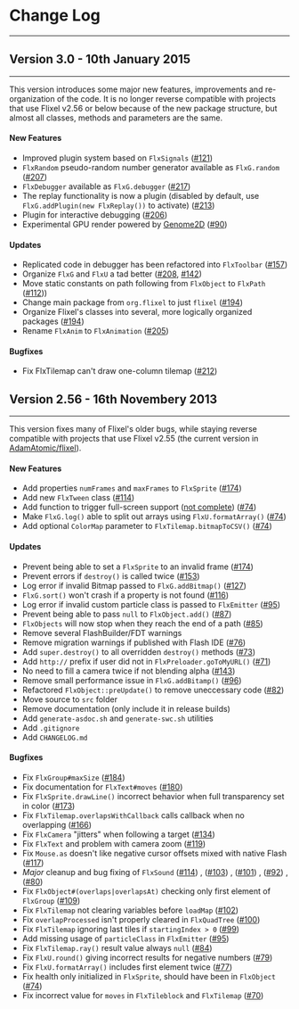 # Change Log
---

## Version 3.0 - 10th January 2015
---

This version introduces some major new features, improvements and re-organization of the code. It is no longer reverse compatible with projects that use Flixel v2.56 or below because of the new package structure, but almost all classes, methods and parameters are the same.

#### New Features

* Improved plugin system based on `FlxSignals` ([#121](https://github.com/FlixelCommunity/flixel/issues/121))  
* `FlxRandom` pseudo-random number generator available as `FlxG.random` ([#207](https://github.com/FlixelCommunity/flixel/pull/207)) 
* `FlxDebugger` available as `FlxG.debugger` ([#217](https://github.com/FlixelCommunity/flixel/issues/217))
* The replay functionality is now a plugin (disabled by default, use `FlxG.addPlugin(new FlxReplay())` to activate) ([#213](https://github.com/FlixelCommunity/flixel/pull/213))
* Plugin for interactive debugging ([#206](https://github.com/FlixelCommunity/flixel/issues/206))
* Experimental GPU render powered by [Genome2D](https://github.com/pshtif/Genome2D-Core) ([#90](https://github.com/FlixelCommunity/flixel/issues/90))

#### Updates

* Replicated code in debugger has been refactored into `FlxToolbar` ([#157](https://github.com/FlixelCommunity/flixel/issues/157))
* Organize `FlxG` and `FlxU` a tad better ([#208](https://github.com/FlixelCommunity/flixel/pull/208), [#142](https://github.com/FlixelCommunity/flixel/pull/142))
* Move static constants on path following from `FlxObject` to `FlxPath` ([#112](https://github.com/FlixelCommunity/flixel/pull/112)))
* Change main package from `org.flixel` to just `flixel` ([#194](https://github.com/FlixelCommunity/flixel/issues/194))
* Organize Flixel's classes into several, more logically organized packages ([#194](https://github.com/FlixelCommunity/flixel/issues/194))
* Rename `FlxAnim` to `FlxAnimation` ([#205](https://github.com/FlixelCommunity/flixel/issues/194))

#### Bugfixes

* Fix FlxTilemap can't draw one-column tilemap  ([#212](https://github.com/FlixelCommunity/flixel/issues/212))


## Version 2.56 - 16th Novembery 2013
---

This version fixes many of Flixel's older bugs, while staying reverse compatible with projects that use Flixel v2.55 (the current version in [AdamAtomic/flixel](https://github.com/AdamAtomic/flixel)).

#### New Features

* Add properties `numFrames` and `maxFrames` to `FlxSprite` ([#174](https://github.com/FlixelCommunity/flixel/issues/174))  
* Add new `FlxTween` class ([#114](https://github.com/FlixelCommunity/flixel/issues/114))  
* Add function to trigger full-screen support ([not complete](https://github.com/FlixelCommunity/flixel/issues/93)) ([#74](https://github.com/FlixelCommunity/flixel/issues/74))  
* Make `FlxG.log()` able to split out arrays using `FlxU.formatArray()` ([#74](https://github.com/FlixelCommunity/flixel/issues/74))  
* Add optional `ColorMap` parameter to `FlxTilemap.bitmapToCSV()` ([#74](https://github.com/FlixelCommunity/flixel/issues/74))  

#### Updates

* Prevent being able to set a `FlxSprite` to an invalid frame ([#174](https://github.com/FlixelCommunity/flixel/issues/174)) 
* Prevent errors if `destroy()` is called twice ([#153](https://github.com/FlixelCommunity/flixel/issues/153))  
* Log error if invalid Bitmap passed to `FlxG.addBitmap()` ([#127](https://github.com/FlixelCommunity/flixel/issues/127))  
* `FlxG.sort()` won't crash if a property is not found ([#116](https://github.com/FlixelCommunity/flixel/issues/116))  
* Log error if invalid custom particle class is passed to `FlxEmitter` ([#95](https://github.com/FlixelCommunity/flixel/issues/95))  
* Prevent being able to pass `null` to `FlxObject.add()` ([#87](https://github.com/FlixelCommunity/flixel/issues/87))  
* `FlxObjects` will now stop when they reach the end of a path ([#85](https://github.com/FlixelCommunity/flixel/issues/85))  
* Remove several FlashBuilder/FDT warnings
* Remove migration warnings if published with Flash IDE ([#76](https://github.com/FlixelCommunity/flixel/issues/76))  
* Add `super.destroy()` to all overridden `destroy()` methods ([#73](https://github.com/FlixelCommunity/flixel/issues/73))
* Add `http://` prefix if user did not in `FlxPreloader.goToMyURL()` ([#71](https://github.com/FlixelCommunity/flixel/issues/71))
* No need to fill a camera twice if not blending alpha ([#143](https://github.com/FlixelCommunity/flixel/issues/143))  
* Remove small performance issue in `FlxG.addBitamp()` ([#96](https://github.com/FlixelCommunity/flixel/issues/96))  
* Refactored `FlxObject::preUpdate()` to remove uneccessary code ([#82](https://github.com/FlixelCommunity/flixel/issues/82))
* Move source to `src` folder  
* Remove documentation (only include it in release builds)  
* Add `generate-asdoc.sh` and `generate-swc.sh` utilities  
* Add `.gitignore`  
* Add `CHANGELOG.md`  

#### Bugfixes
* Fix `FlxGroup#maxSize` ([#184](https://github.com/FlixelCommunity/flixel/issues/184))  
* Fix documentation for `FlxText#moves` ([#180](https://github.com/FlixelCommunity/flixel/issues/180))  
* Fix `FlxSprite.drawLine()` incorrect behavior when full transparency set in color ([#173](https://github.com/FlixelCommunity/flixel/issues/173))  
* Fix `FlxTilemap.overlapsWithCallback` calls callback when no overlapping ([#166](https://github.com/FlixelCommunity/flixel/issues/166))  
* Fix `FlxCamera` "jitters" when following a target ([#134](https://github.com/FlixelCommunity/flixel/issues/134))  
* Fix `FlxText` and problem with camera zoom ([#119](https://github.com/FlixelCommunity/flixel/issues/119))  
* Fix `Mouse.as` doesn't like negative cursor offsets mixed with native Flash ([#117](https://github.com/FlixelCommunity/flixel/issues/117))  
* _Major_ cleanup and bug fixing of `FlxSound` ([#114](https://github.com/FlixelCommunity/flixel/issues/114))  , ([#103](https://github.com/FlixelCommunity/flixel/issues/103))  , ([#101](https://github.com/FlixelCommunity/flixel/issues/101))  , ([#92](https://github.com/FlixelCommunity/flixel/issues/92))  , ([#80](https://github.com/FlixelCommunity/flixel/issues/80))
* Fix `FlxObject#(overlaps|overlapsAt)` checking only first element of `FlxGroup` ([#109](https://github.com/FlixelCommunity/flixel/issues/109))  
* Fix `FlxTilemap` not clearing variables before `loadMap` ([#102](https://github.com/FlixelCommunity/flixel/issues/102))  
* Fix `overlapProcessed` isn't properly cleared in `FlxQuadTree` ([#100](https://github.com/FlixelCommunity/flixel/issues/100))  
* Fix `FlxTilemap` ignoring last tiles if `startingIndex > 0` ([#99](https://github.com/FlixelCommunity/flixel/issues/99))  
* Add missing usage of `particleClass` in `FlxEmitter` ([#95](https://github.com/FlixelCommunity/flixel/issues/95))  
* Fix `FlxTilemap.ray()` result value always `null` ([#84](https://github.com/FlixelCommunity/flixel/issues/84))  
* Fix `FlxU.round()` giving incorrect results for negative numbers ([#79](https://github.com/FlixelCommunity/flixel/issues/79))  
* Fix `FlxU.formatArray()` includes first element twice ([#77](https://github.com/FlixelCommunity/flixel/issues/77))  
* Fix health only initialized in `FlxSprite`, should have been in `FlxObject` ([#74](https://github.com/FlixelCommunity/flixel/issues/74))  
* Fix incorrect value for `moves` in `FlxTileblock` and `FlxTilemap` ([#70](https://github.com/FlixelCommunity/flixel/issues/70))  
